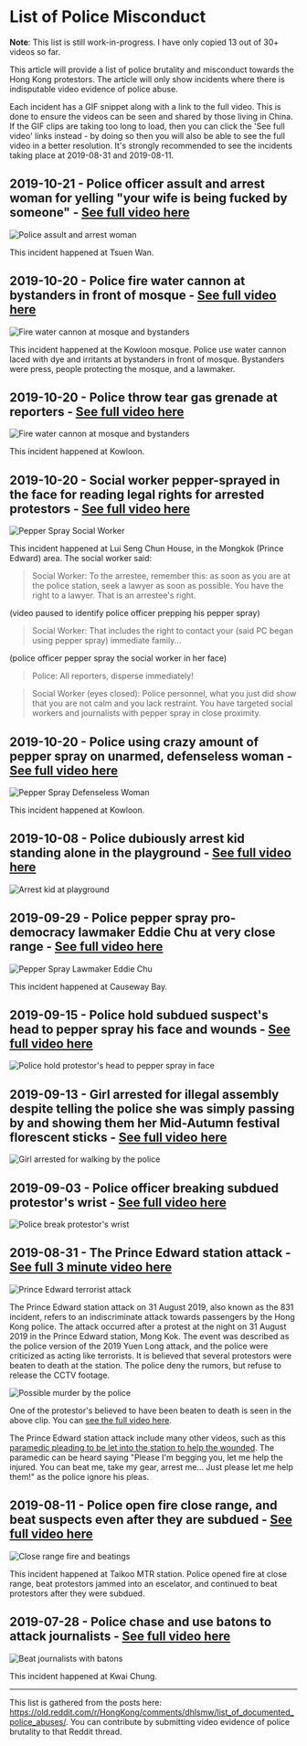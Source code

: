 # List of Police Misconduct

**Note**: This list is still work-in-progress. I have only copied 13 out of 30+ videos so far.

This article will provide a list of police brutality and misconduct towards the Hong Kong protestors. The article will only show incidents where there is indisputable video evidence of police abuse.

Each incident has a GIF snippet along with a link to the full video. This is done to ensure the videos can be seen and shared by those living in China. If the GIF clips are taking too long to load, then you can click the 'See full video' links instead - by doing so then you will also be able to see the full video in a better resolution. It's strongly recommended to see the incidents taking place at 2019-08-31 and 2019-08-11.


## 2019-10-21 - Police officer assult and arrest woman for yelling "your wife is being fucked by someone" - [See full video here](https://raw.githubusercontent.com/taibangle/awesome-china/master/videos/hongkong/your-wife-is-being-fucked.mp4)

![Police assult and arrest woman](https://raw.githubusercontent.com/taibangle/awesome-china/master/videos/hongkong/your-wife-is-being-fucked.gif)

This incident happened at Tsuen Wan.


## 2019-10-20 - Police fire water cannon at bystanders in front of mosque - [See full video here](https://raw.githubusercontent.com/taibangle/awesome-china/master/videos/hongkong/fire-water-cannon-at-mosque.mp4)

![Fire water cannon at mosque and bystanders](https://raw.githubusercontent.com/taibangle/awesome-china/master/videos/hongkong/fire-water-cannon-at-mosque.gif)

This incident happened at the Kowloon mosque. Police use water cannon laced with dye and irritants at bystanders in front of mosque. Bystanders were press, people protecting the mosque, and a lawmaker.


## 2019-10-20 - Police throw tear gas grenade at reporters - [See full video here](https://raw.githubusercontent.com/taibangle/awesome-china/master/videos/hongkong/police-throw-grenade-at-press.mp4)

![Fire water cannon at mosque and bystanders](https://raw.githubusercontent.com/taibangle/awesome-china/master/videos/hongkong/police-throw-grenade-at-press.gif)

This incident happened at Kowloon.


## 2019-10-20 - Social worker pepper-sprayed in the face for reading legal rights for arrested protestors - [See full video here](https://raw.githubusercontent.com/taibangle/awesome-china/master/videos/hongkong/social-worker-read-legal-rights-police-pepper-spray.mp4)

![Pepper Spray Social Worker](https://raw.githubusercontent.com/taibangle/awesome-china/master/videos/hongkong/social-worker-read-legal-rights-police-pepper-spray.gif)

This incident happened at Lui Seng Chun House, in the Mongkok (Prince Edward) area. The social worker said:

> Social Worker: To the arrestee, remember this: as soon as you are at the police station, seek a lawyer as soon as possible. You have the right to a lawyer. That is an arrestee's right.

(video paused to identify police officer prepping his pepper spray)

> Social Worker: That includes the right to contact your (said PC began using pepper spray) immediate family...

(police officer pepper spray the social worker in her face)

> Police: All reporters, disperse immediately!

> Social Worker (eyes closed): Police personnel, what you just did show that you are not calm and you lack restraint. You have targeted social workers and journalists with pepper spray in close proximity.


## 2019-10-20 - Police using crazy amount of pepper spray on unarmed, defenseless woman - [See full video here](https://raw.githubusercontent.com/taibangle/awesome-china/master/videos/hongkong/pepper-spray-defenseless-woman.mp4)

![Pepper Spray Defenseless Woman](https://raw.githubusercontent.com/taibangle/awesome-china/master/videos/hongkong/pepper-spray-defenseless-woman.gif)

This incident happened at Kowloon.


## 2019-10-08 - Police dubiously arrest kid standing alone in the playground - [See full video here](https://raw.githubusercontent.com/taibangle/awesome-china/master/videos/hongkong/arrest-kid-at-playground.mp4)

![Arrest kid at playground](https://raw.githubusercontent.com/taibangle/awesome-china/master/videos/hongkong/arrest-kid-at-playground.gif)


## 2019-09-29 - Police pepper spray pro-democracy lawmaker Eddie Chu at very close range - [See full video here](https://raw.githubusercontent.com/taibangle/awesome-china/master/videos/hongkong/pepper-spray-lawmaker-eddie-chu.mp4)

![Pepper Spray Lawmaker Eddie Chu](https://raw.githubusercontent.com/taibangle/awesome-china/master/videos/hongkong/pepper-spray-lawmaker-eddie-chu.gif)

This incident happened at Causeway Bay.


## 2019-09-15 - Police hold subdued suspect's head to pepper spray his face and wounds - [See full video here](https://raw.githubusercontent.com/taibangle/awesome-china/master/videos/hongkong/hold-head-to-pepper-spray-in-face.mp4)

![Police hold protestor's head to pepper spray in face](https://raw.githubusercontent.com/taibangle/awesome-china/master/videos/hongkong/hold-head-to-pepper-spray-in-face.gif)


## 2019-09-13 - Girl arrested for illegal assembly despite telling the police she was simply passing by and showing them her Mid-Autumn festival florescent sticks - [See full video here](https://raw.githubusercontent.com/taibangle/awesome-china/master/videos/hongkong/girl-arrested-for-walking-by-the-police.mp4)

![Girl arrested for walking by the police](https://raw.githubusercontent.com/taibangle/awesome-china/master/videos/hongkong/girl-arrested-for-walking-by-the-police.gif)


## 2019-09-03 - Police officer breaking subdued protestor's wrist - [See full video here](https://raw.githubusercontent.com/taibangle/awesome-china/master/videos/hongkong/police-break-protestors-wrist.mp4)

![Police break protestor's wrist](https://raw.githubusercontent.com/taibangle/awesome-china/master/videos/hongkong/police-break-protestors-wrist.gif)


## 2019-08-31 - The Prince Edward station attack - [See full 3 minute video here](https://raw.githubusercontent.com/taibangle/awesome-china/master/videos/hongkong/prince-edward-terrorist-attack.mp4)

![Prince Edward terrorist attack](https://raw.githubusercontent.com/taibangle/awesome-china/master/videos/hongkong/prince-edward-terrorist-attack.gif)

The Prince Edward station attack on 31 August 2019, also known as the 831 incident, refers to an indiscriminate attack towards passengers by the Hong Kong police. The attack occurred after a protest at the night on 31 August 2019 in the Prince Edward station, Mong Kok. The event was described as the police version of the 2019 Yuen Long attack, and the police were criticized as acting like terrorists. It is believed that several protestors were beaten to death at the station. The police deny the rumors, but refuse to release the CCTV footage.

![Possible murder by the police](https://raw.githubusercontent.com/taibangle/awesome-china/master/videos/hongkong/possible-murder-by-police.gif)

One of the protestor's believed to have been beaten to death is seen in the above clip. You can [see the full video here](https://raw.githubusercontent.com/taibangle/awesome-china/master/videos/hongkong/possible-murder-by-police.mp4).

The Prince Edward station attack include many other videos, such as this [paramedic pleading to be let into the station to help the wounded](https://raw.githubusercontent.com/taibangle/awesome-china/master/videos/hongkong/paramedic-pleading-to-help-the-wounded.mp4). The paramedic can be heard saying "Please I'm begging you, let me help the injured. You can beat me, take my gear, arrest me... Just please let me help them!" as the police ignore his pleas.


## 2019-08-11 - Police open fire close range, and beat suspects even after they are subdued - [See full video here](https://raw.githubusercontent.com/taibangle/awesome-china/master/videos/hongkong/close-range-fire-and-beating-arrested-protestors.mp4)

![Close range fire and beatings](https://raw.githubusercontent.com/taibangle/awesome-china/master/videos/hongkong/close-range-fire-and-beating-arrested-protestors.gif)

This incident happened at Taikoo MTR station. Police opened fire at close range, beat protestors jammed into an escelator, and continued to beat protestors after they were subdued.


## 2019-07-28 - Police chase and use batons to attack journalists - [See full video here](https://raw.githubusercontent.com/taibangle/awesome-china/master/videos/hongkong/police-beat-journalists-with-batons.mp4)

![Beat journalists with batons](https://raw.githubusercontent.com/taibangle/awesome-china/master/videos/hongkong/police-beat-journalists-with-batons.gif)

This incident happened at Kwai Chung.

---

This list is gathered from the posts here: https://old.reddit.com/r/HongKong/comments/dhlsmw/list_of_documented_police_abuses/. You can contribute by submitting video evidence of police brutality to that Reddit thread.